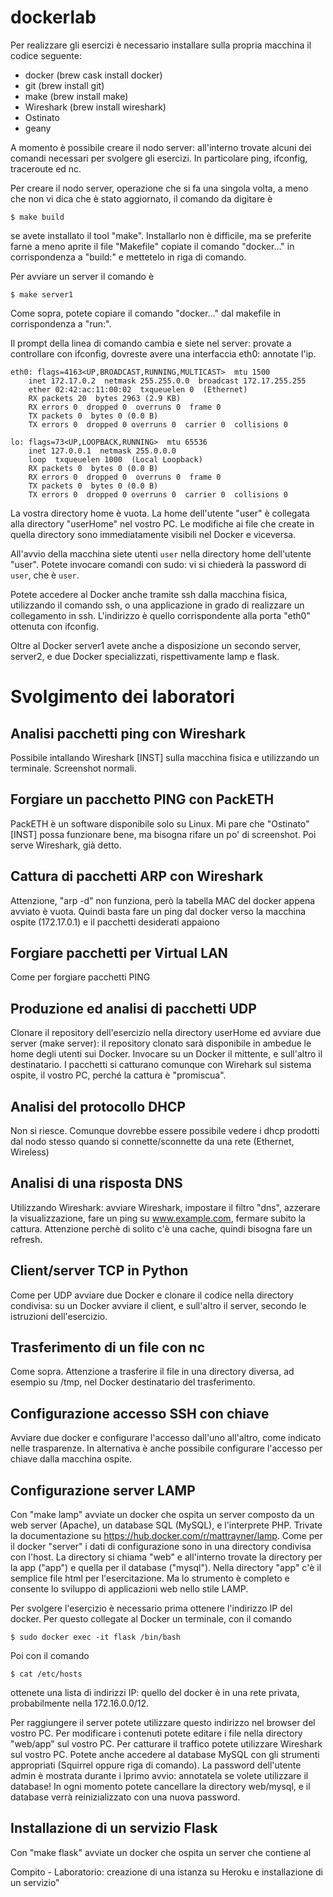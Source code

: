 # dockerlab

Per realizzare gli esercizi è necessario installare sulla propria macchina il codice seguente:

- docker (brew cask install docker)
- git (brew install git)
- make (brew install make)
- Wireshark (brew install wireshark)
- Ostinato
- geany

A momento è possibile creare il nodo server: all'interno trovate alcuni dei comandi necessari per svolgere gli esercizi. In particolare ping, ifconfig, traceroute ed nc.

Per creare il nodo server, operazione che si fa una singola volta, a meno che non vi dica che è stato aggiornato, il comando da digitare è

`$ make build`

se avete installato il tool "make". Installarlo non è difficile, ma se preferite farne a meno aprite il file "Makefile" copiate il comando "docker..." in corrispondenza a "build:" e mettetelo in riga di comando.

Per avviare un server il comando è

`$ make server1`

Come sopra, potete copiare il comando "docker..." dal makefile in corrispondenza a "run:".

Il prompt della linea di comando cambia e siete nel server: provate a controllare con ifconfig, dovreste avere una interfaccia eth0: annotate l'ip.


    eth0: flags=4163<UP,BROADCAST,RUNNING,MULTICAST>  mtu 1500
        inet 172.17.0.2  netmask 255.255.0.0  broadcast 172.17.255.255
        ether 02:42:ac:11:00:02  txqueuelen 0  (Ethernet)
        RX packets 20  bytes 2963 (2.9 KB)
        RX errors 0  dropped 0  overruns 0  frame 0
        TX packets 0  bytes 0 (0.0 B)
        TX errors 0  dropped 0 overruns 0  carrier 0  collisions 0

    lo: flags=73<UP,LOOPBACK,RUNNING>  mtu 65536
        inet 127.0.0.1  netmask 255.0.0.0
        loop  txqueuelen 1000  (Local Loopback)
        RX packets 0  bytes 0 (0.0 B)
        RX errors 0  dropped 0  overruns 0  frame 0
        TX packets 0  bytes 0 (0.0 B)
        TX errors 0  dropped 0 overruns 0  carrier 0  collisions 0

La vostra directory home è vuota. La home dell'utente "user" è collegata alla directory "userHome" nel vostro PC. Le modifiche ai file che create in quella directory sono immediatamente visibili nel Docker e viceversa.

All'avvio della macchina siete utenti `user` nella directory home dell'utente "user". Potete invocare comandi con sudo: vi si chiederà la password di `user`, che è `user`.

Potete accedere al Docker anche tramite ssh dalla macchina fisica, utilizzando il comando ssh, o una applicazione in grado di realizzare un collegamento in ssh. L'indirizzo è quello corrispondente alla porta "eth0" ottenuta con ifconfig.

Oltre al Docker server1 avete anche a disposizione un secondo server, server2, e due Docker specializzati, rispettivamente lamp e flask.

# Svolgimento dei laboratori

## Analisi pacchetti ping con Wireshark

Possibile intallando Wireshark [INST] sulla macchina fisica e utilizzando un terminale. Screenshot normali.

## Forgiare un pacchetto PING con PackETH

PackETH è un software disponibile solo su Linux. Mi pare che "Ostinato" [INST] possa funzionare bene, ma bisogna rifare un po' di screenshot. Poi serve Wireshark, già detto.

## Cattura di pacchetti ARP con Wireshark

Attenzione, "arp -d" non funziona, però la tabella MAC del docker appena avviato è vuota. Quindi basta fare un ping dal docker verso la macchina ospite (172.17.0.1) e il pacchetti desiderati appaiono

## Forgiare pacchetti per Virtual LAN

Come per forgiare pacchetti PING

## Produzione ed analisi di pacchetti UDP

Clonare il repository dell'esercizio nella directory userHome ed avviare due server (make server): il repository clonato sarà disponibile in ambedue le home degli utenti sui Docker. Invocare su un Docker il mittente, e sull'altro il destinatario. I pacchetti si catturano comunque con Wirehark sul sistema ospite, il vostro PC, perché la cattura è "promiscua".

## Analisi del protocollo DHCP

Non si riesce. Comunque dovrebbe essere possibile vedere i dhcp prodotti dal nodo stesso quando si connette/sconnette da una rete (Ethernet, Wireless)

## Analisi di una risposta DNS

Utilizzando Wireshark: avviare Wireshark, impostare il filtro "dns", azzerare la visualizzazione, fare un ping su www.example.com, fermare subito la cattura. Attenzione perchè di solito c'è una cache, quindi bisogna fare un refresh.

## Client/server TCP in Python

Come per UDP avviare due Docker e clonare il codice nella directory condivisa: su un Docker avviare il client, e sull'altro il server, secondo le istruzioni dell'esercizio.

## Trasferimento di un file con nc

Come sopra. Attenzione a trasferire il file in una directory diversa, ad esempio su /tmp, nel Docker destinatario del trasferimento.

## Configurazione accesso SSH con chiave

Avviare due docker e configurare l'accesso dall'uno all'altro, come indicato nelle trasparenze. In alternativa è anche possibile configurare l'accesso per chiave dalla macchina ospite.

## Configurazione server LAMP

Con "make lamp" avviate un docker che ospita un server composto da un web server (Apache), un database SQL (MySQL), e l'interprete PHP. Trivate la documentazione su https://hub.docker.com/r/mattrayner/lamp. Come per il docker "server" i dati di configurazione sono in una directory condivisa con l'host. La directory si chiama "web" e all'interno trovate la directory per la app ("app") e quella per il database ("mysql"). Nella directory "app" c'è il semplice file html per l'esercitazione. Ma lo strumento è completo e consente lo sviluppo di applicazioni web nello stile LAMP.

Per svolgere l'esercizio è necessario prima ottenere l'indirizzo IP del docker. Per questo collegate al Docker un terminale, con il comando

    $ sudo docker exec -it flask /bin/bash

Poi con il comando 

    $ cat /etc/hosts

ottenete una lista di indirizzi IP: quello del docker è in una rete privata, probabilmente nella 172.16.0.0/12.

Per raggiungere il server potete utilizzare questo indirizzo nel browser del vostro PC. Per modificare i contenuti potete editare i file nella directory "web/app" sul vostro PC. Per catturare il traffico potete utilizzare Wireshark sul vostro PC. Potete anche accedere al database MySQL con gli strumenti appropriati (Squirrel oppure riga di comando). La password dell'utente admin è mostrata durante i lprimo avvio: annotatela se volete utilizzare il database! In ogni momento potete cancellare la directory web/mysql, e il database verrà reinizializzato con una nuova password.

## Installazione di un servizio Flask

Con "make flask" avviate un docker che ospita un server che contiene al 

Compito - Laboratorio: creazione di una istanza su Heroku e installazione di un servizio"
